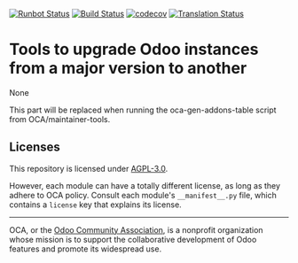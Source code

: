 [![Runbot Status](https://runbot.odoo-community.org/runbot/badge/flat//14.0.svg)](https://runbot.odoo-community.org/runbot/repo/github-com-oca-openupgrade-framework-)
[![Build Status](https://travis-ci.com/OCA/openupgrade-framework.svg?branch=14.0)](https://travis-ci.com/OCA/openupgrade-framework)
[![codecov](https://codecov.io/gh/OCA/openupgrade-framework/branch/14.0/graph/badge.svg)](https://codecov.io/gh/OCA/openupgrade-framework)
[![Translation Status](https://translation.odoo-community.org/widgets/openupgrade-framework-14-0/-/svg-badge.svg)](https://translation.odoo-community.org/engage/openupgrade-framework-14-0/?utm_source=widget)

<!-- /!\ do not modify above this line -->

# Tools to upgrade Odoo instances from a major version to another

None

<!-- /!\ do not modify below this line -->

<!-- prettier-ignore-start -->

[//]: # (addons)

This part will be replaced when running the oca-gen-addons-table script from OCA/maintainer-tools.

[//]: # (end addons)

<!-- prettier-ignore-end -->

## Licenses

This repository is licensed under [AGPL-3.0](LICENSE).

However, each module can have a totally different license, as long as they adhere to OCA
policy. Consult each module's `__manifest__.py` file, which contains a `license` key
that explains its license.

----

OCA, or the [Odoo Community Association](http://odoo-community.org/), is a nonprofit
organization whose mission is to support the collaborative development of Odoo features
and promote its widespread use.
